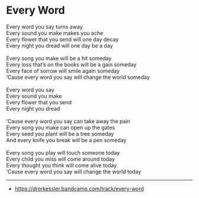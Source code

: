 # Every Word

Every word you say turns away\
Every sound you make makes you ache\
Every flower that you send will one day decay\
Every night you dread will one day be a day\
\
Every song you make will be a hit someday\
Every loss that’s on the books will be a gain someday\
Every face of sorrow will smile again someday\
‘Cause every word you say will change the world someday\
\
Every word you say\
Every sound you make\
Every flower that you send\
Every night you dread\
\
‘Cause every word you say can take away the pain\
Every song you make can open up the gates\
Every seed you plant will be a tree someday\
And every knife you break will be a pen someday\
\
Every song you play will touch someone today\
Every child you miss will come around today\
Every thought you think will come alive today\
‘Cause every word you say will change the world today

---
- https://drorkessler.bandcamp.com/track/every-word
